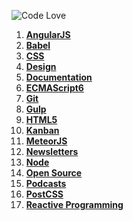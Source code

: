 ![Code Love](http://i.imgur.com/RS2KWU7.png)

1. **[AngularJS](https://github.com/KleoPetroff/dev-log/blob/master/source/angularjs.md)**
2. **[Babel](https://github.com/KleoPetroff/dev-log/blob/master/source/babel.md)**
3. **[CSS](https://github.com/KleoPetroff/dev-log/blob/master/source/css.md)**
4. **[Design](https://github.com/KleoPetroff/dev-log/blob/master/source/design.md)**
5. **[Documentation](https://github.com/KleoPetroff/dev-log/blob/master/source/documentation.md)**
6. **[ECMAScript6](https://github.com/KleoPetroff/dev-log/blob/master/source/ecmascript6.md)**
7. **[Git](https://github.com/KleoPetroff/dev-log/blob/master/source/git.md)**
8. **[Gulp](https://github.com/KleoPetroff/dev-log/blob/master/source/gulp.md)**
9. **[HTML5](https://github.com/KleoPetroff/dev-log/blob/master/source/html5.md)**
10. **[Kanban](https://github.com/KleoPetroff/dev-log/blob/master/source/kanban.md)**
11. **[MeteorJS](https://github.com/KleoPetroff/dev-log/blob/master/source/meteor.md)**
12. **[Newsletters](https://github.com/KleoPetroff/dev-log/blob/master/source/newsletters.md)**
13. **[Node](https://github.com/KleoPetroff/dev-log/blob/master/source/nodejs.md)**
14. **[Open Source](https://github.com/KleoPetroff/dev-log/blob/master/source/open-source.md)**
15. **[Podcasts](https://github.com/KleoPetroff/dev-log/blob/master/source/podcasts.md)**
16. **[PostCSS](https://github.com/KleoPetroff/dev-log/blob/master/source/postcss.md)**
17. **[Reactive Programming](https://github.com/KleoPetroff/dev-log/blob/master/source/reactive.md)**
